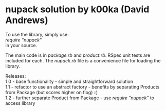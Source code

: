 # nupack solution by k00ka (David Andrews)

To use the library, simply use:  
_require "nupack"_  
in your source.

The main code is in _package.rb_ and _product.rb_. RSpec unit tests are included for each.
The _nupack.rb_ file is a convenience file for loading the library.

Releases:  
1.0 - base functionality - simple and straightforward solution  
1.1 - refactor to use an abstract factory - benefits by separating Products from Package (but scores higher on flog) :(  
1.2 - further separate Product from Package - use _require "nupack"_ to access library
